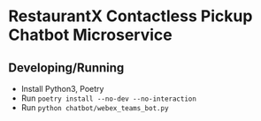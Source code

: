 # RestaurantX Contactless Pickup Chatbot Microservice

## Developing/Running

- Install Python3, Poetry
- Run `poetry install --no-dev --no-interaction`
- Run `python chatbot/webex_teams_bot.py`